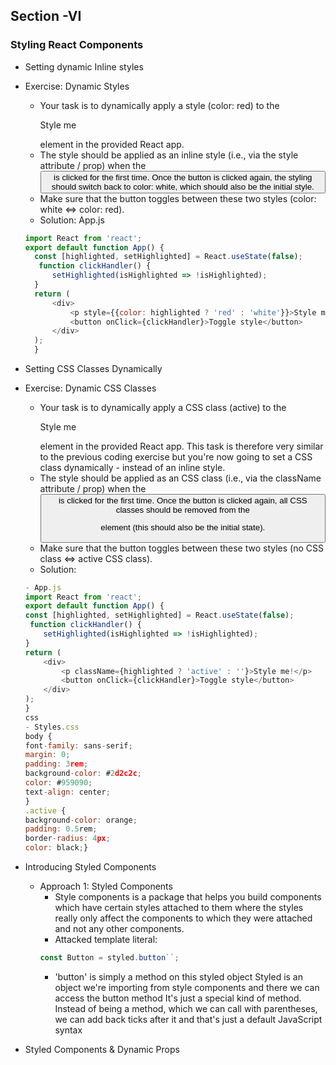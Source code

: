 <!-- @format -->

## Section -VI

### Styling React Components

- Setting dynamic Inline styles

- Exercise: Dynamic Styles
  - Your task is to dynamically apply a style (color: red) to the <p>Style me</p> element in the provided React app.
  - The style should be applied as an inline style (i.e., via the style attribute / prop) when the <button> is clicked for the first time. Once the button is clicked again, the styling should switch back to color: white, which should also be the initial style.
  - Make sure that the button toggles between these two styles (color: white <=> color: red).
  - Solution: App.js
  ```JavaScript
  import React from 'react';
  export default function App() {
    const [highlighted, setHighlighted] = React.useState(false);
     function clickHandler() {
        setHighlighted(isHighlighted => !isHighlighted);
    }
    return (
        <div>
            <p style={{color: highlighted ? 'red' : 'white'}}>Style me!</p>
            <button onClick={clickHandler}>Toggle style</button>
        </div>
    );
    }
  ```
- Setting CSS Classes Dynamically

- Exercise: Dynamic CSS Classes

  - Your task is to dynamically apply a CSS class (active) to the <p>Style me</p> element in the provided React app. This task is therefore very similar to the previous coding exercise but you're now going to set a CSS class dynamically - instead of an inline style.
  - The style should be applied as an CSS class (i.e., via the className attribute / prop) when the <button> is clicked for the first time. Once the button is clicked again, all CSS classes should be removed from the <p> element (this should also be the initial state).
  - Make sure that the button toggles between these two styles (no CSS class <=> active CSS class).
  - Solution:

  ```javascript
  - App.js
  import React from 'react';
  export default function App() {
  const [highlighted, setHighlighted] = React.useState(false);
   function clickHandler() {
      setHighlighted(isHighlighted => !isHighlighted);
  }
  return (
      <div>
          <p className={highlighted ? 'active' : ''}>Style me!</p>
          <button onClick={clickHandler}>Toggle style</button>
      </div>
  );
  }
  css
  - Styles.css
  body {
  font-family: sans-serif;
  margin: 0;
  padding: 3rem;
  background-color: #2d2c2c;
  color: #959090;
  text-align: center;
  }
  .active {
  background-color: orange;
  padding: 0.5rem;
  border-radius: 4px;
  color: black;}
  ```

- Introducing Styled Components
  - Approach 1: Styled Components
    - Style components is a package that helps you build components which have certain styles attached to them where the styles really only affect the components to which they were attached and not any other components.
    - Attacked template literal:
    ```javascript
    const Button = styled.button``;
    ```
    - 'button' is simply a method on this styled object Styled is an object we're importing from style components and there we can access the button method
      It's just a special kind of method. Instead of being a method, which we can call with parentheses, we can add back ticks after it and that's just a default JavaScript syntax
- Styled Components & Dynamic Props
